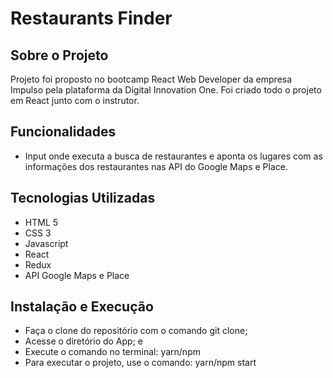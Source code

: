 # Restaurants Finder

## Sobre o Projeto
Projeto foi proposto no bootcamp React Web Developer da empresa Impulso pela plataforma da Digital Innovation One.
Foi criado todo o projeto em React junto com o instrutor.
  
 ## Funcionalidades 
 - Input onde executa a busca de restaurantes e aponta os lugares com as informações dos restaurantes nas API do Google Maps e Place.
 
 ## Tecnologias Utilizadas
- HTML 5
- CSS 3
- Javascript
- React
- Redux
- API Google Maps e Place 

## Instalação e Execução
- Faça o clone do repositório com o comando git clone;
- Acesse o diretório do App; e
- Execute o comando no terminal: yarn/npm
- Para executar o projeto, use o comando: yarn/npm start 

